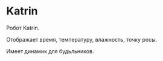 # Katrin
Робот Katrin.

Отображает время, температуру, влажность, точку росы.

Имеет динамик для будьльников.
